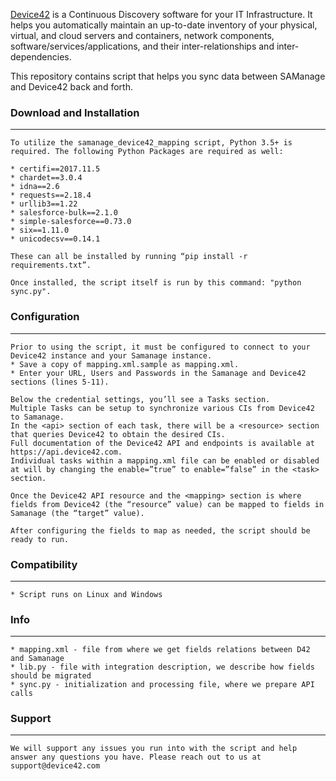 [Device42](http://www.device42.com/) is a Continuous Discovery software for your IT Infrastructure. It helps you automatically maintain an up-to-date inventory of your physical, virtual, and cloud servers and containers, network components, software/services/applications, and their inter-relationships and inter-dependencies.


This repository contains script that helps you sync data between SAManage and Device42 back and forth.

### Download and Installation
-----------------------------
    To utilize the samanage_device42_mapping script, Python 3.5+ is required. The following Python Packages are required as well:

    * certifi==2017.11.5
    * chardet==3.0.4
    * idna==2.6
    * requests==2.18.4
    * urllib3==1.22
    * salesforce-bulk==2.1.0
    * simple-salesforce==0.73.0
    * six==1.11.0
    * unicodecsv==0.14.1

    These can all be installed by running “pip install -r requirements.txt”.

    Once installed, the script itself is run by this command: "python sync.py".

### Configuration
-----------------------------
    Prior to using the script, it must be configured to connect to your Device42 instance and your Samanage instance. 
    * Save a copy of mapping.xml.sample as mapping.xml. 
    * Enter your URL, Users and Passwords in the Samanage and Device42 sections (lines 5-11). 
    
    Below the credential settings, you’ll see a Tasks section. 
    Multiple Tasks can be setup to synchronize various CIs from Device42 to Samanage. 
    In the <api> section of each task, there will be a <resource> section that queries Device42 to obtain the desired CIs. 
    Full documentation of the Device42 API and endpoints is available at https://api.device42.com. 
    Individual tasks within a mapping.xml file can be enabled or disabled at will by changing the enable=”true” to enable=”false” in the <task> section.

    Once the Device42 API resource and the <mapping> section is where fields from Device42 (the “resource” value) can be mapped to fields in Samanage (the “target” value). 

    After configuring the fields to map as needed, the script should be ready to run. 

### Compatibility
-----------------------------
    * Script runs on Linux and Windows

### Info
-----------------------------
    * mapping.xml - file from where we get fields relations between D42 and Samanage
    * lib.py - file with integration description, we describe how fields should be migrated
    * sync.py - initialization and processing file, where we prepare API calls

### Support
-----------------------------
    We will support any issues you run into with the script and help answer any questions you have. Please reach out to us at support@device42.com
